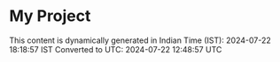 # My Project

This content is dynamically generated in Indian Time (IST): 2024-07-22 18:18:57 IST
Converted to UTC: 2024-07-22 12:48:57 UTC
